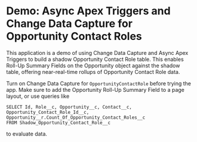 # Demo: Async Apex Triggers and Change Data Capture for Opportunity Contact Roles

This application is a demo of using Change Data Capture and Async Apex Triggers to build a shadow Opportunity Contact Role table. This enables Roll-Up Summary Fields on the Opportunity object against the shadow table, offering near-real-time rollups of Opportunity Contact Role data.

Turn on Change Data Capture for `OpportunityContactRole` before trying the app. Make sure to add the Opportunity Roll-Up Summary Field to a page layout, or use queries like

    SELECT Id, Role__c, Opportunity__c, Contact__c, Opportunity_Contact_Role_Id__c, Opportunity__r.Count_Of_Opportunity_Contact_Roles__c 
    FROM Shadow_Opportunity_Contact_Role__c

to evaluate data.